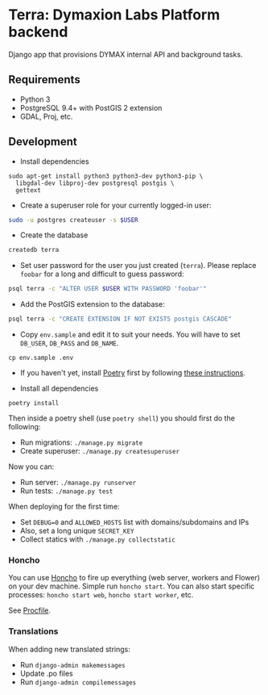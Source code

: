 # Terra: Dymaxion Labs Platform backend

Django app that provisions DYMAX internal API and background tasks.

## Requirements

* Python 3
* PostgreSQL 9.4+ with PostGIS 2 extension
* GDAL, Proj, etc.

## Development

* Install dependencies

```
sudo apt-get install python3 python3-dev python3-pip \
  libgdal-dev libproj-dev postgresql postgis \
  gettext
```

* Create a superuser role for your currently logged-in user:

```sh
sudo -u postgres createuser -s $USER
```

* Create the database

```sh
createdb terra
```

* Set user password for the user you just created (`terra`). Please replace
  `foobar` for a long and difficult to guess password:

```sh
psql terra -c "ALTER USER $USER WITH PASSWORD 'foobar'"
```

* Add the PostGIS extension to the database:

```sh
psql terra -c "CREATE EXTENSION IF NOT EXISTS postgis CASCADE"
```

* Copy `env.sample` and edit it to suit your needs. You will have to set
  `DB_USER`, `DB_PASS` and `DB_NAME`.

```
cp env.sample .env
```

* If you haven't yet, install [Poetry](https://python-poetry.org/) first by
  following [these instructions](https://python-poetry.org/docs/master/#installation).

* Install all dependencies

```
poetry install
```

Then inside a poetry shell (use `poetry shell`) you should first do the following:

* Run migrations: `./manage.py migrate`
* Create superuser: `./manage.py createsuperuser`

Now you can:

* Run server: `./manage.py runserver`
* Run tests: `./manage.py test`

When deploying for the first time:

* Set `DEBUG=0` and `ALLOWED_HOSTS` list with domains/subdomains and IPs
* Also, set a long unique `SECRET_KEY`
* Collect statics with `./manage.py collectstatic`

### Honcho

You can use [Honcho](https://honcho.readthedocs.io) to fire up everything (web
server, workers and Flower) on your dev machine. Simple run `honcho start`.
You can also start specific processes: `honcho start web`, `honcho start
worker`, etc.

See [Procfile](Procfile).

### Translations

When adding new translated strings:

* Run `django-admin makemessages`
* Update .po files
* Run `django-admin compilemessages`

